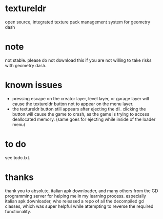 # textureldr
open source, integrated texture pack management system for geometry dash

# note
not stable. please do not download this if you are not willing to take risks with geometry dash.

# known issues
- pressing escape on the creator layer, level layer, or garage layer will cause the textureldr button not to appear on the menu layer.
- the textureldr button still appears after ejecting the dll. clicking the button will cause the game to crash, as the game is trying to access deallocated memory. (same goes for ejecting while inside of the loader menu)

# to do
see todo.txt.

# thanks
thank you to absolute, italian apk downloader, and many others from the GD programming server for helping me in my learning process. especially italian apk downloader, who released a repo of all the decompiled gd classes, which was super helpful while attempting to reverse the required functionality.
